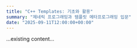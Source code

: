```yaml
---
title: "C++ Templates: 기초와 활용"
summary: "제네릭 프로그래밍과 템플릿 메타프로그래밍 입문"
date: "2025-09-11T12:00:00+00:00"
---
```


...existing content...

